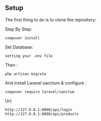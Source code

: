 ## Setup
The first thing to do is to clone the repository:

Step By Step:
```
composer install
```
Set Database:
```
setting your .env file
```
Then :
```
php artisan migrate
```
And install Laravel sanctum & configure :
```
composer require laravel/sanctum
```

Url:
```
http://127.0.0.1:8000/api/login
http://127.0.0.1:8000/api/products
```
